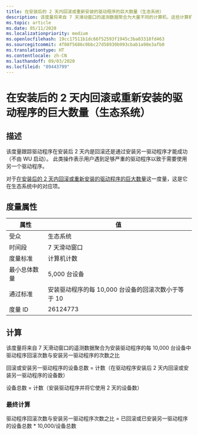 ```yaml
---
title: 在安装后的 2 天内回滚或重新安装的驱动程序的巨大数量（生态系统）
description: 该度量将来自 7 天滑动窗口的遥测数据聚合为大量不同的计算机，这些计算机在安装后 2 天内回滚或重新安装（生态系统）
ms.topic: article
ms.date: 05/11/2020
ms.localizationpriority: medium
ms.openlocfilehash: 19cc17511b1dc66f52593f1945c3ba03318fd463
ms.sourcegitcommit: 4f08f5686c0bbc27d58930b993cbab1a98e3afb0
ms.translationtype: HT
ms.contentlocale: zh-CN
ms.lasthandoff: 09/03/2020
ms.locfileid: "89443799"
---
```

# <a name="myriad-of-drivers-that-were-rolled-back-or-re-installed-within-2-days-of-installation-ecosystem"></a>在安装后的 2 天内回滚或重新安装的驱动程序的巨大数量（生态系统）

## <a name="description"></a>描述

该度量跟踪驱动程序在安装后 2 天内是回滚还是通过安装另一驱动程序才能成功（不由 WU 启动）。 此类操作表示用户遇到足够严重的驱动程序以致于需要使用另一个驱动程序。

对于[在安装后的 2 天内回滚或重新安装的驱动程序的巨大数量](./myriad-drivers-rolled-back-standard.md)这一度量，这是它在生态系统中的对应项。

## <a name="measure-attributes"></a>度量属性

|属性|值|
|----|----|
|受众|生态系统|
|时间段|7 天滑动窗口|
|度量标准|计算机计数|
|最小总体数量|5,000 台设备|
|通过标准|安装驱动程序的每 10,000 台设备的回滚次数小于等于 10|
|度量 ID|26124773|

## <a name="calculation"></a>计算

该度量将来自 7 天滑动窗口的遥测数据聚合为安装驱动程序的每 10,000 台设备中驱动程序回滚次数与安装另一驱动程序的次数之比

回滚或安装另一驱动程序的设备总数 = 计数（在驱动程序安装后 2 天内回滚或安装另一驱动程序的设备数）

设备总数 = 计数（安装驱动程序并将它使用 2 天的设备数）

### <a name="final-calculation"></a>最终计算

驱动程序回滚次数与安装另一驱动程序次数之比 = 已回滚或已安装另一驱动程序的设备总数 * 10,000/设备总数
